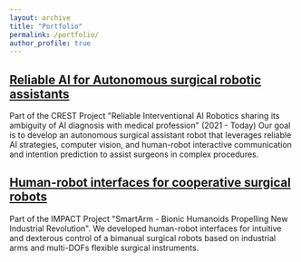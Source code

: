 ```yaml
---
layout: archive
title: "Portfolio"
permalink: /portfolio/
author_profile: true
---
```


## [Reliable AI for Autonomous surgical robotic assistants](https://www.mein.nagoya-u.ac.jp/en/medical_autonomous_surgical_assistant_robot.html)
Part of the CREST Project "Reliable Interventional AI Robotics sharing its ambiguity of AI diagnosis with medical profession" (2021 - Today)
Our goal is to develop an autonomous surgical assistant robot that leverages reliable AI strategies, computer vision, and human-robot interactive communication and intention prediction to assist surgeons in complex procedures.



## [Human-robot interfaces for cooperative surgical robots](http://www.mein.nagoya-u.ac.jp/en/medical_user_interface_cooperative_surgery.html)
Part of the IMPACT Project "SmartArm - Bionic Humanoids Propelling New Industrial Revolution".
We developed human-robot interfaces for intuitive and dexterous control of a bimanual surgical robots based on industrial arms and multi-DOFs flexible surgical instruments.

